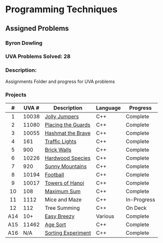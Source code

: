 # Programming Techniques 
## Assigned Problems
### Byron Dowling
### UVA Problems Solved: 28
### Description:
Assignments Folder and progress for UVA problems

### Projects

|       #       | UVA #   | Description          | Language | Progress    |
| :-----------: | --------| -------------------  | -------- | ----------- |
|       1       | 10038   | [Jolly Jumpers](https://github.com/Byron-Dowling/4883-Programming-Techniques-Dowling/tree/main/Assignments/10038%20Jolly%20Jumpers)        |   C++    |  Complete   |
|       2       | 11080   | [Placing the Guards](https://github.com/Byron-Dowling/4883-Programming-Techniques-Dowling/tree/main/Assignments/11080%20Placing%20the%20Guards)   |   C++    |  Complete   |
|       3       | 10055   | [Hashmat the Brave](https://github.com/Byron-Dowling/4883-Programming-Techniques-Dowling/tree/main/Assignments/10055%20Hashmat%20the%20Brave)    |   C++    |  Complete   |
|       4       |  161    | [Traffic Lights](https://github.com/Byron-Dowling/4883-Programming-Techniques-Dowling/tree/main/Assignments/161%20Traffic%20Lights)       |   C++    |  Complete   |
|       5       |  900    | [Brick Walls](https://github.com/Byron-Dowling/4883-Programming-Techniques-Dowling/tree/main/Assignments/900%20Brick%20Walls)          |   C++    |  Complete   |
|       6       | 10226   | [Hardwood Species](https://github.com/Byron-Dowling/4883-Programming-Techniques-Dowling/tree/main/Assignments/10226%20Hardwood%20Species)     |   C++    |  Complete   |
|       7       |  920    | [Sunny Mountains](https://github.com/Byron-Dowling/4883-Programming-Techniques-Dowling/tree/main/Assignments/920%20Sunny%20Mountains)      |   C++    |  Complete   |
|       8       | 10194   | [Football](https://github.com/Byron-Dowling/4883-Programming-Techniques-Dowling/tree/main/Assignments/10194%20Football)             |   C++    |  Complete   |
|       9       | 10017   | [Towers of Hanoi](https://github.com/Byron-Dowling/4883-Programming-Techniques-Dowling/tree/main/Assignments/10017%20Towers%20of%20Hanoi)      |   C++    |  Complete   |
|      10       | 108     | [Maximum Sum](https://github.com/Byron-Dowling/4883-Programming-Techniques-Dowling/tree/main/Assignments/108%20Maximum%20Sums)          |   C++    |  Complete   |
|      11       | 1112    | Mice and Maze        |   C++    | In-Progress |
|      12       | 112     | Tree Summing         |   C++    |   On Deck   |
|      A14      | 10+     | [Easy Breezy](https://github.com/Byron-Dowling/4883-Programming-Techniques-Dowling/tree/main/Assignments/Easy%20Breezy)          |  Various | Complete    |
|    A15      | 11462   | [Age Sort](https://github.com/Byron-Dowling/4883-Programming-Techniques-Dowling/tree/main/Assignments/11462%20Age%20Sort)             |   C++    |  Complete   |
|    A16      | N/A     | [Sorting Experiment](https://github.com/Byron-Dowling/4883-Programming-Techniques-Dowling/tree/main/Assignments/Sorting%20Experiment)       |   C++    |  Complete |


